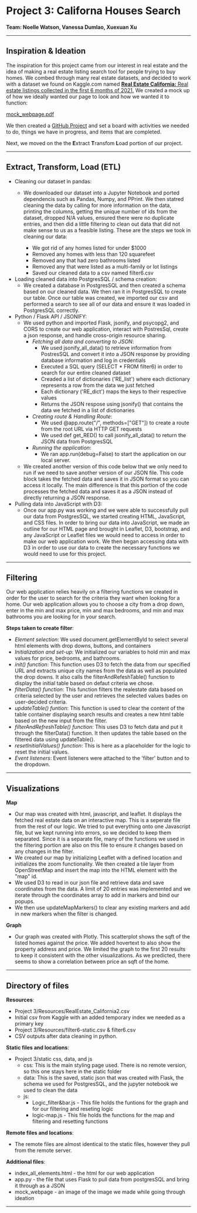 # Project 3: Californa Houses Search
**Team: Noelle Watson, Vanessa Dumlao, Xuexuan Xu**




----------------------------------------------------------------------------------------------------------------------------------------------
**Inspiration & Ideation**
----------------------------------------------------------------------------------------------------------------------------------------------
The inspiration for this project came from our interest in real estate and the idea of making a real estate listing search tool for people trying to buy homes. We combed through many real estate datasets, and decided to work with a dataset we found on Kaggle.com named [**Real Estate California:** Real estate listings collected in the first 6 months of 2021.][1] We created a mock up of how we ideally wanted our page to look and how we wanted it to function:

[mock_webpage.pdf](https://github.com/HollaNotes/Project-3/files/13678176/mock_webpage.pdf)

We then created a [GitHub Project][2] and set a board with activities we needed to do, things we have in progress, and items that are completed. 

Next, we moved on the the **E**xtract **T**ransfom **L**oad portion of our project.



----------------------------------------------------------------------------------------------------------------------------------------------
**Extract, Transform, Load (ETL)**
----------------------------------------------------------------------------------------------------------------------------------------------
- Cleaning our dataset in pandas:
  - We downloaded our dataset into a Jupyter Notebook and ported dependencis such as Pandas, Numpy, and PPrint. We then statred cleaning the data by calling for more information on the data, printing the columns, getting the unique number of ids from the dataset, dropped N/A values, ensured there were no duplicate entries, and then did a little filtering to clean out data that did not make sense to us as a feasible listing. These are the steps we took in cleaning our data:
    
    - We got rid of any homes listed for under $1000
    - Removed any homes with less than 120 squarefeet
    - Removed any that had zero bathrooms listed
    - Removed any that were listed as a multi-family or lot listings
    - Saved our cleaned data to a csv named filter6.csv      
- Loading cleaned data into PostgresSQL / schema creation:
  - We created a database in PostgresSQL and then created a schema based on our cleaned data. We then ran it in PostgresSQL to create our table. Once our table was created, we imported our csv and performed a search to see all of our data and ensure it was loaded in PostgresSQL correctly. 
- Python / Flask API / JSONIFY:
  - We used python and imported Flask, jsonify, and psycopg2, and CORS to create our web application, interact with PostresSql, create a json response, and handle cross-origin resource sharing.
    - *Fetching all data and converting to JSON*:
      - We used jsonify_all_data() to retrieve information from PostresSQL and convert it into a JSON response by providing database information and log in credentials
      - Executed a SQL query (SELECT * FROM filter6) in order to search for our entire cleaned dataset
      - Creaded a list of dictionaries ('RE_list') where each dictionary represents a row from the data we just fetched
      - Each dictionary ('RE_dict') maps the keys to their respective values
      - Returns the JSON respose using jsonify() that contains the data we fetched in a list of dictionaries
    - *Creating route & Handling Route*:
      - We used @app.route("/", methods=["GET"]) to create a route from the root URL via HTTP GET requests
      - We used def get_RED() to call jsonify_all_data() to return the JSON data from PostgresSQL
    - *Running the application*:
      - We ran app.run(debug=False) to start the application on our local server.
  - We created another version of this code below that we only need to run if we need to save another version of our JSON file. This code block takes the fetched data and saves it in JSON format so you can access it locally. The main difference is that this portion of the code processes the fetched data and saves it as a JSON instead of directly returning a JSON response.
- Pulling data into JavaScript with D3:
  - Once our app.py was working and we were able to successfully pull our data from PostgresSQL, we started creating HTML, JavaScript, and CSS files. In order to bring our data into JavaScript, we made an outline for our HTML page and brought in Leaflet, D3, bootstrap, and any JavaScript or Leaflet files we would need to access in order to make our web application work. We then began accessing data with D3 in order to use our data to create the necessary functions we would need to use for this project.


----------------------------------------------------------------------------------------------------------------------------------------------
**Filtering**
----------------------------------------------------------------------------------------------------------------------------------------------
Our web application relies heavily on a filtering functions we created in order for the user to search for the criteria they want when looking for a home. Our web application allows you to choose a city from a drop down, enter in the min and max price, min and max bedrooms, and min and max bathrooms you are looking for in your search.

**Steps taken to create filter**:
- *Element selection*: We used document.getElementById to select several html elements with drop downs, buttons, and containers
- *Initialization and set-up*: We initialized our variables to hold min and max values for price, bedrooms, and bathrooms.
- *init() function*: This function uses D3 to fetch the data from our specified URL and extracts unique city names from the data as well as populated the drop downs. It also calls the filterAndRefeshTable() function to display the initial table based on defaut criteria we chose.
- *filterData() function*: This function filters the realestate data based on criteria selected by the user and retrieves the selected values bades on user-decided criteria. 
- *updateTable() funtion*: This function is used to clear the content of the table container displaying search results and creates a new html table based on the new input from the filter.
- *filterAndRefreshTable() function*: This uses D3 to fetch data and put it through the filterData() function. It then updates the table based on the filtered data using updateTable().
- *resetInitialValues() function*: This is here as a placeholder for the logic to reset the initial values.
- *Event listeners*: Event listeners were attached to the 'filter' button and to the dropdown.


----------------------------------------------------------------------------------------------------------------------------------------------
**Visualizations**
----------------------------------------------------------------------------------------------------------------------------------------------
**Map**
- Our map was created with html, javascript, and leaflet. It displays the fetched real estate data on an interactive map. This is a seperate file from the rest of our logic. We tried to put everything onto one Javascript file, but we kept running into errors, so we decided to keep them separated. Since it is a separate file, many of the functions we used in the filtering portion are also on this file to ensure it changes based on any changes in the filter.
- We created our map by initializing Leaflet with a defined location and initializes the zoom functionality. We then created a tile layer from OpenStreetMap and insert the map into the HTML element with the "map" id.
- We used D3 to read in our json file and retrieve data and save coordinates from the data. A limit of 20 entries was implemented and we iterate through the coordinates array to add in markers and bind our popups.
- We then use updateMapMarkers() to clear any existing markers and add in new markers when the filter is changed.


**Graph**
- Our graph was created with Plotly. This scatterplot shows the sqft of the listed homes against the price. We added hovertext to also show the property address and price. We limited the graph to the first 20 results to keep it consistent with the other visualizations. As we predicted, there seems to show a correlation between price an sqft of the home.









----------------------------------------------------------------------------------------------------------------------------------------------
**Directory of files**
----------------------------------------------------------------------------------------------------------------------------------------------
**Resources**:
-  Project 3/Resources/RealEstate_California2.csv
  - Initial csv from Kaggle with an added temporary index we needed as a primary key
-   Project 3/Resources/filter6-static.csv & filter6.csv
  - CSV outputs after data cleaning in python.   

**Static files and locations**:
- Project 3/static css, data, and js
  - css: This is the main styling page used. There is no remote version, so this one stays here in the static folder
  - data: This is the saved, static json that was created with Flask, the schema we used for PostgresSQL, and the jupyter notebook we used to clean the data
  - js:
    - Logic_filter&bar.js - This file holds the funtions for the graph and for our filtering and reseting logic
    - logic-map.js - This file holds the functions for the map and filtering and resetting functions

**Remote files and locations**:
- The remote files are almost identical to the static files, however they pull from the remote server.

**Additional files**:
- index_all_elements.html - the html for our web application
- app.py - the file that uses Flask to pull data from postgresSQL and bring it through as a JSON
- mock_webpage - an image of the image we made while going through ideation

----------------------------------------------------------------------------------------------------------------------------------------------

[1]: https://www.kaggle.com/datasets/yellowj4acket/real-estate-california
[2]: https://github.com/users/HollaNotes/projects/2/views/4

